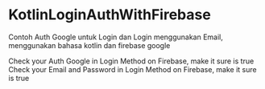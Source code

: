 # KotlinLoginAuthWithFirebase
Contoh Auth Google untuk Login dan Login menggunakan Email, menggunakan bahasa kotlin dan firebase google

Check your Auth Google in Login Method on Firebase, make it sure is true
Check your Email and Password in Login Method on Firebase, make it sure is true
